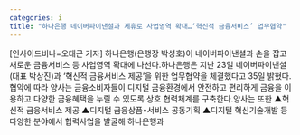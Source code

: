 ```yaml
---
categories: i
title: "하나은행 네이버파이낸셜과 제휴로 사업영역 확대…‘혁신적 금융서비스’ 업무협약"
---
```

[인사이드비나=오태근 기자] 하나은행(은행장 박성호)이 네이버파이낸셜과 손을 잡고 새로운 금융서비스 등 사업영역 확대에 나선다.하나은행은 지난 23일 네이버파이낸셜(대표 박상진)과 ‘혁신적 금융서비스 제공’을 위한 업무협약을 체결했다고 35일 밝혔다.협약에 따라 양사는 금융소비자들이 디지털 금융환경에서 안전하고 편리하게 금융을 이용하고 다양한 금융혜택을 누릴 수 있도록 상호 협력체계를 구축한다.양사는 또한 ▲혁신적 금융서비스 제공 ▲디지털 금융상품•서비스 공동기획 ▲디지털 혁신기술개발 등 다양한 분야에서 협력사업을 발굴해 하나은행과